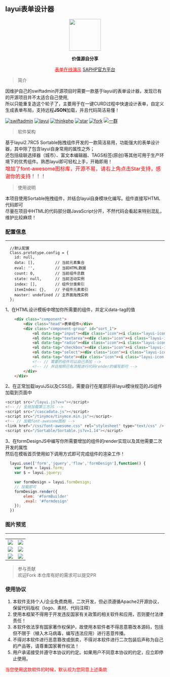 ## layui表单设计器
<div align="center">
<img src="https://www.swiftadmin.net/static/images/sademo/110400_6a5e130d_904542.png" width="100" height="100"/>
</div>
<p align="center"><strong>价值源自分享</strong></p>

<p align="center">
   <a href="#" rel="nofollow" style="color:red;" >表单在线演示</a>
	<a href="https://www.swiftadmin.net" target="_blank">SAPHP官方平台</a> 
</p>

> 简介

因维护自己的swiftadmin开源项目时需要一款基于layui的表单设计器，发现已有的开源项目并不太适合自己使用,<br/>
所以只能重复造这个轮子了，主要用于在一键CURD过程中快速设计表单，自定义生成表单布局，支持远程<b>JSON</b>加载，并且代码简洁易懂！

<a href="https://gitee.com/meystack/layui-form-design/"><img src="https://img.shields.io/badge/License-Apache-blue.svg" alt="swiftadmin"></a>
<a href="https://gitee.com/meystack/layui-form-design/"><img src="https://img.shields.io/badge/Layui-2.7RC5-red.svg" alt="layui"></a>
<a href="https://gitee.com/meystack/layui-form-design/"><img src="https://img.shields.io/badge/Sortable-1.14-brightgreen.svg" alt="thinkphp"></a>
<a href="https://gitee.com/meystack/layui-form-design/stargazers"><img src="https://gitee.com/meystack/layui-form-design/badge/star.svg?theme=gvp" alt="star"></a>
<a href="https://gitee.com/meystack/layui-form-design/members"><img src="https://gitee.com/meystack/layui-form-design/badge/fork.svg?theme=gvp" alt="fork"></a>
<a href="https://qm.qq.com/cgi-bin/qm/qr?k=Idivrh-log25t0ryx19nWeqUk8oFrI-X&jump_from=webapi"><img src="https://img.shields.io/badge/QQ群-68221484-blue.svg" alt="一群"></a>


> 软件架构

基于layui2.7RC5 Sortable拖拽组件开发的一款简洁易用，功能强大的表单设计器，其中除了包含layui自身常用的属性之外；<br/>
还包括级联选择器（城市）、富文本编辑器、TAGS标签(原创)等其他可用于生产环境下的优秀组件。熟悉layui即可轻松上手，开箱即用！<br/>
<font size="3" color="red">增加了font-awesome图标库，开源不易，请右上角点击Star支持，感谢你的支持！！！</font>

> 使用说明

本项目使用Sortable拖拽组件，并结合layui自身模块化编写。组件直接写HTML代码即可<br/>
尽量在项目中HTML的代码部分跟JavaScript分开，不然代码会看起来特别混乱，维护比较麻烦！


### 配置信息
---

``` JS
  //默认配置
  Class.prototype.config = {
    id: null,
    data: [],         // 当前元素集合
    eval: '',         // 当前HTML数据 
    count: 0,         // 当前组件总数
    state: null,      // 当前活动实例
    index: [],        // 组件分类索引
    itemIndex: {},    // 子组件元素索引
    master: undefined // 主界面拖拽实例
  };
```
1、在HTML设计模板中增加你所需要的组件，并定义data-tag的值
``` html
    <div class="component">
        <div class="head">表单组件</div>
        <div class="component-group" id="sort_1">
            <ol data-tag="input"><div class="icon"><i class="layui-icon layui-icon-layer"></i></div><div class="name">单行输入</div></ol>
            <ol data-tag="textarea"><div class="icon"><i class="layui-icon layui-icon-align-left"></i></div><div class="name">多行输入</div></ol>
            <ol data-tag="radio"><div class="icon"><i class="layui-icon layui-icon-radio"></i></div><div class="name">单选框</div></ol>
            <ol data-tag="checkbox"><div class="icon"><i class="layui-icon layui-icon-table"></i></div><div class="name">多选框</div></ol>
            <ol data-tag="select"><div class="icon"><i class="layui-icon layui-icon-print"></i></div><div class="name">下拉框</div></ol>
            <ol data-tag="date"><div class="icon"><i class="layui-icon layui-icon-time"></i></div><div class="name">日期组件</div></ol>
            <!-- // 需要的组件可以自己添加 -->
            <!-- // 并且按照已有流程进行代码render的编写即可 -->
        </div>
    </div>
```
2、在正常加载layuiJS以及CSS后，需要自行在尾部将非layui模块规范的JS组件加载到页面中<br/>
``` js
<script src="/layui.js?v=v"></script>
<!-- // 全局加载第三方JS -->
<script src="/cascadata.js"></script>
<script src="/tinymce/tinymce.min.js"></script>
<!-- // 加载font-awesome图标 -->
<link href="/css/font-awesome.css" rel="stylesheet" type="text/css" />
<script src="/Sortable/Sortable.js?v=1.14"></script>
```

3、在formDesignJS中编写你所需要增加的组件的render实现以及其他需要二次开发的属性<br/>
然后在模板首页使用如下调用方式即可完成组件的渲染工作！

``` js
  layui.use(['form','jquery','flow','formDesign'],function() {
    var form = layui.form;
    var $ = layui.jquery;
    
    var formDesign = layui.formDesign;
    // 加载即可
    formDesign.render({
        elem: '#formBuilder'
        ,eval: '#formdesign'
    });
  })
```


### 图片预览
---

<table>
    <tr>
        <td><img src="https://www.swiftadmin.net/static/form/1.png"/></td>
        <td><img src="https://www.swiftadmin.net/static/form/2.png"/></td>
    </tr>
    <tr>
        <td><img src="https://www.swiftadmin.net/static/form/3.png"/></td>
        <td><img src="https://www.swiftadmin.net/static/form/33.png"/></td>
    </tr>
    <tr>
        <td><img src="https://www.swiftadmin.net/static/form/4.png"/></td>
        <td><img src="https://www.swiftadmin.net/static/form/5.png"/></td>
    </tr>	
</table>

> 参与贡献<br/>
> 欢迎Fork 本仓库有好的需求可以提交PR

### 使用协议

1. 本软件支持个人/企业免费商用，二次开发，但必须遵循Apache2开源协议，保留代码版权（logo、素材、代码注释）
2. 使用本框架不得用于开发违反国家有关政策的相关软件和应用，否则要付法律责任！
3. 本软件依法享有国家著作权保护，故使用本软件者不得恶意篡改本源码，包括但不限于（植入木马病毒，编写违法应用）进行恶意传播。
4. 不得对本软件进行恶意篡改或倒卖，不得对本软件进行二次包装后声称为自己的产品等，请尊重国家著作权法！
5. 用户承诺接受并遵守本协议的约定。如果用户不同意本协议的约定，应立即停止使用。
   
<font color="red">当您使用这款软件的时候，默认视为您同意上述条款</font>

